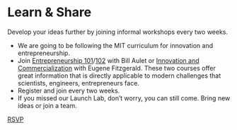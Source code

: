 Learn & Share
====================
Develop your ideas further by joining informal workshops every two weeks.
- We are going to be following the MIT curriculum for innovation and entrepreneurship.
- Join [Entrepreneurship 101](https://www.edx.org/course/entrepreneurship-101-who-customer-mitx-15-390-1x#.VJwMqV4AA)/[102](https://www.edx.org/course/entrepreneurship-102-what-can-you-do-mitx-15-390-2x#.VJwSHl4AA) with Bill Aulet or [Innovation and Commercialization](https://www.edx.org/course/innovation-commercialization-mitx-3-086x#.VJwMmF4AA) with Eugene Fitzgerald. These two courses offer great information that is directly applicable to modern challenges that scientists, engineers, entrepreneurs face.
- Register and join every two weeks.
- If you missed our Launch Lab, don’t worry, you can still come. Bring new ideas or join a team.

[RSVP](http://goo.gl/forms/xklwbZNZwG)

